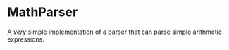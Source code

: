 # MathParser
A *very* simple implementation of a parser that can parse simple arithmetic expressions.
